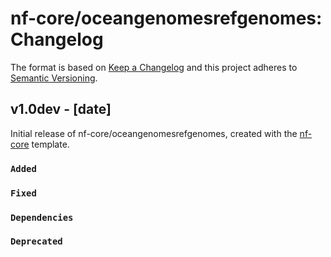 # nf-core/oceangenomesrefgenomes: Changelog

The format is based on [Keep a Changelog](https://keepachangelog.com/en/1.0.0/)
and this project adheres to [Semantic Versioning](https://semver.org/spec/v2.0.0.html).

## v1.0dev - [date]

Initial release of nf-core/oceangenomesrefgenomes, created with the [nf-core](https://nf-co.re/) template.

### `Added`

### `Fixed`

### `Dependencies`

### `Deprecated`

